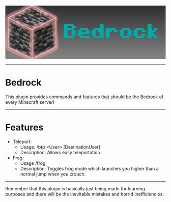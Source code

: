 
![alt text](https://github.com/Jasper1229/Bedrock/blob/main/images/banner.png)
***
# Bedrock


This plugin provides commands and features that should be the Bedrock of every Minecraft server!

***
# Features

* Teleport: <br />
	* Usage: /btp \<User\> \[DestinationUser\] <br />
	* Description: Allows easy teleportation. <br />
* Frog:
	* Usage /frog
	* Description: Toggles frog mode which launches you higher than a normal jump when you crouch. 


***
Remember that this plugin is basically just being made for learning purposes and there will be the inevitable mistakes and horrid inefficiencies.